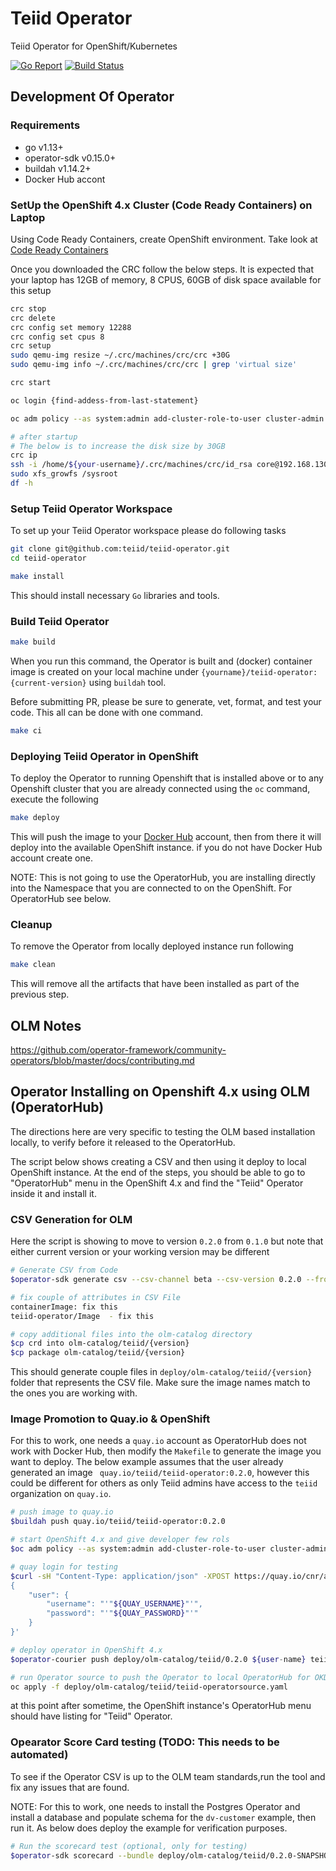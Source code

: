 # Teiid Operator

Teiid Operator for OpenShift/Kubernetes

[![Go Report](https://goreportcard.com/badge/github.com/teiid/teiid-operator)](https://goreportcard.com/report/github.com/teiid/teiid-operator)
[![Build Status](https://travis-ci.org/teiid/teiid-operator.svg?branch=master)](https://travis-ci.org/teiid/teiid-operator)

## Development Of Operator

### Requirements

- go v1.13+
- operator-sdk v0.15.0+
- buildah v1.14.2+
- Docker Hub accont

### SetUp the OpenShift 4.x Cluster (Code Ready Containers) on Laptop

Using Code Ready Containers, create OpenShift environment. Take look at [Code Ready Containers](https://developers.redhat.com/products/codeready-containers)

Once you downloaded the CRC follow the below steps. It is expected that your laptop has 12GB of memory, 8 CPUS, 60GB of disk space available for this setup

```bash
crc stop
crc delete
crc config set memory 12288
crc config set cpus 8
crc setup
sudo qemu-img resize ~/.crc/machines/crc/crc +30G
sudo qemu-img info ~/.crc/machines/crc/crc | grep 'virtual size'

crc start

oc login {find-addess-from-last-statement}

oc adm policy --as system:admin add-cluster-role-to-user cluster-admin developer

# after startup
# The below is to increase the disk size by 30GB
crc ip
ssh -i /home/${your-username}/.crc/machines/crc/id_rsa core@192.168.130.11
sudo xfs_growfs /sysroot
df -h
```

### Setup Teiid Operator Workspace

To set up your Teiid Operator workspace please do following tasks

```bash
git clone git@github.com:teiid/teiid-operator.git
cd teiid-operator

make install
```
This should install necessary `Go` libraries and tools.

### Build Teiid Operator

```bash
make build
```
When you run this command, the Operator is built and (docker) container image is created on your local machine under `{yourname}/teiid-operator:{current-version}` using `buildah` tool.

Before submitting PR, please be sure to generate, vet, format, and test your code. This all can be done with one command.

```bash
make ci
```

### Deploying Teiid Operator in OpenShift

To deploy the Operator to running Openshift that is installed above or to any Openshift cluster that you are already connected using the `oc` command, execute the following

```bash
make deploy
```
This will push the image to your [Docker Hub](https://hub.docker.com/) account, then from there it will deploy into the available OpenShift instance. if you do not have Docker Hub account create one.

NOTE: This is not going to use the OperatorHub, you are installing directly into the Namespace that you are connected to on the OpenShift. For OperatorHub see below.

### Cleanup

To remove the Operator from locally deployed instance run following

```bash
make clean
```
This will remove all the artifacts that have been installed as part of the previous step.

## OLM Notes

https://github.com/operator-framework/community-operators/blob/master/docs/contributing.md

## Operator Installing on Openshift 4.x using OLM (OperatorHub)

The directions here are very specific to testing the OLM based installation locally, to verify before it released to the OperatorHub.

The script below shows creating a CSV and then using it deploy to local OpenShift instance. At the end of the steps, you should be able to go to "OperatorHub" menu in the OpenShift 4.x and find the "Teiid" Operator inside it and install it.

### CSV Generation for OLM

Here the script is showing to move to version `0.2.0` from `0.1.0` but note that either current version or your working version may be different

```bash
# Generate CSV from Code
$operator-sdk generate csv --csv-channel beta --csv-version 0.2.0 --from-version 0.1.0 --operator-name teiid

# fix couple of attributes in CSV File
containerImage: fix this
teiid-operator/Image  - fix this

# copy additional files into the olm-catalog directory
$cp crd into olm-catalog/teiid/{version}
$cp package olm-catalog/teiid/{version}
```
This should generate couple files in `deploy/olm-catalog/teiid/{version}` folder that represents the CSV file. Make sure the image names match to the ones you are working with.

### Image Promotion to Quay.io & OpenShift

For this to work, one needs a `quay.io` account as OperatorHub does not work with Docker Hub, then modify the `Makefile` to generate the image you want to deploy. The below example assumes that the user already generated an image ` quay.io/teiid/teiid-operator:0.2.0`, however this could be different for others as only Teiid admins have access to the `teiid` organization on `quay.io`.

```bash
# push image to quay.io
$buildah push quay.io/teiid/teiid-operator:0.2.0

# start OpenShift 4.x and give developer few rols
$oc adm policy --as system:admin add-cluster-role-to-user cluster-admin developer

# quay login for testing
$curl -sH "Content-Type: application/json" -XPOST https://quay.io/cnr/api/v1/users/login -d '
{
    "user": {
        "username": "'"${QUAY_USERNAME}"'",
        "password": "'"${QUAY_PASSWORD}"'"
    }
}'

# deploy operator in OpenShift 4.x
$operator-courier push deploy/olm-catalog/teiid/0.2.0 ${user-name} teiid 0.2.0 "basic token_from_login"

# run Operator source to push the Operator to local OperatorHub for OKD
oc apply -f deploy/olm-catalog/teiid/teiid-operatorsource.yaml
```
at this point after sometime, the OpenShift instance's OperatorHub menu should have listing for "Teiid" Operator.

### Opearator Score Card testing (TODO: This needs to be automated)

To see if the Operator CSV is up to the OLM team standards,run the tool and fix any issues that are found. 

NOTE: For this to work, one needs to install the Postgres Operator and install a database and populate schema for the `dv-customer` example, then run it. As below does deploy the example for verification purposes. 

```bash
# Run the scorecard test (optional, only for testing)
$operator-sdk scorecard --bundle deploy/olm-catalog/teiid/0.2.0-SNAPSHOT/
```
